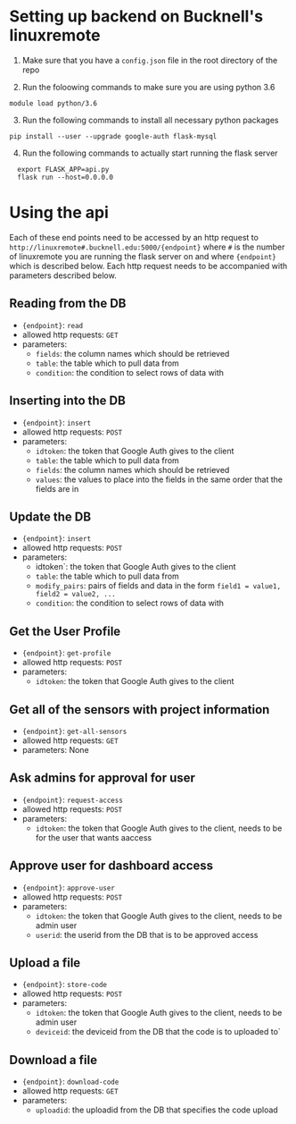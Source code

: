 # Setting up backend on Bucknell's linuxremote
1. Make sure that you have a `config.json` file in the root directory of the repo

2. Run the foloowing commands to make sure you are using python 3.6
```
module load python/3.6
```

3. Run the following commands to install all necessary python packages 
```
pip install --user --upgrade google-auth flask-mysql
```

4. Run the following commands to actually start running the flask server
```
  export FLASK_APP=api.py
  flask run --host=0.0.0.0
```


# Using the api
Each of these end points need to be accessed by an http request to `http://linuxremote#.bucknell.edu:5000/{endpoint}` where `#` is the number of linuxremote you are running the flask server on and where `{endpoint}` which is described below.  Each http request needs to be accompanied with parameters described below.


## Reading from the DB
- `{endpoint}`: `read`
- allowed http requests: `GET`
- parameters: 
    - `fields`: the column names which should be retrieved
    - `table`: the table which to pull data from
    - `condition`: the condition to select rows of data with

## Inserting into the DB
- `{endpoint}`: `insert`
- allowed http requests: `POST`
- parameters:
    - `idtoken`: the token that Google Auth gives to the client
    - `table`: the table which to pull data from
    - `fields`: the column names which should be retrieved
    - `values`: the values to place into the fields in the same order that the fields are in

## Update the DB
- `{endpoint}`: `insert`
- allowed http requests: `POST`
- parameters:
    - idtoken`: the token that Google Auth gives to the client
    - `table`: the table which to pull data from
    - `modify_pairs`: pairs of fields and data in the form `field1 = value1, field2 = value2, ...`
    - `condition`: the condition to select rows of data with


## Get the User Profile
- `{endpoint}`: `get-profile`
- allowed http requests: `POST`
- parameters:
    - `idtoken`: the token that Google Auth gives to the client


## Get all of the sensors with project information
- `{endpoint}`: `get-all-sensors`
- allowed http requests: `GET`
- parameters: None


## Ask admins for approval for user
- `{endpoint}`: `request-access`
- allowed http requests: `POST`
- parameters:
    - `idtoken`: the token that Google Auth gives to the client, needs to be for the user that wants aaccess


## Approve user for dashboard access
- `{endpoint}`: `approve-user`
- allowed http requests: `POST`
- parameters:
    - `idtoken`: the token that Google Auth gives to the client, needs to be admin user
    - `userid`: the userid from the DB that is to be approved access


## Upload a file
- `{endpoint}`: `store-code`
- allowed http requests: `POST`
- parameters:
    - `idtoken`: the token that Google Auth gives to the client, needs to be admin user
    - `deviceid`: the deviceid from the DB that the code is to uploaded to`


## Download a file
- `{endpoint}`: `download-code`
- allowed http requests: `GET`
- parameters:
    - `uploadid`: the uploadid from the DB that specifies the code upload
